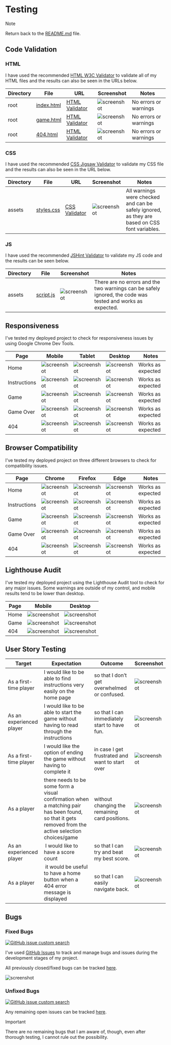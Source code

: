 # Testing

> [!NOTE]
> Return back to the [README.md](README.md) file.

## Code Validation

### HTML

I have used the recommended [HTML W3C Validator](https://validator.w3.org) to validate all of my HTML files and the results can also be seen in the URLs below.

| Directory | File | URL | Screenshot | Notes |
| --- | --- | --- | --- | --- |
| root | [index.html](https://github.com/Gary-Burke/memory-card-game/blob/main/index.html) | [HTML Validator](https://validator.w3.org/nu/?doc=https%3A%2F%2Fgary-burke.github.io%2Fmemory-card-game%2Findex.html) | ![screenshot](documentation/validation/html/index.png) | No errors or warnings |
| root | [game.html](https://github.com/Gary-Burke/memory-card-game/blob/main/game.html) | [HTML Validator](https://validator.w3.org/nu/?doc=https%3A%2F%2Fgary-burke.github.io%2Fmemory-card-game%2Fgame.html) | ![screenshot](documentation/validation/html/game.png) | No errors or warnings |
| root | [404.html](https://github.com/Gary-Burke/memory-card-game/blob/main/404.html) | [HTML Validator](https://validator.w3.org/nu/?doc=https%3A%2F%2Fgary-burke.github.io%2Fmemory-card-game%2F404.html) | ![screenshot](documentation/validation/html/404.png) | No errors or warnings |

### CSS

I have used the recommended [CSS Jigsaw Validator](https://jigsaw.w3.org/css-validator) to validate my CSS file and the results can also be seen in the URL below.

| Directory | File | URL | Screenshot | Notes |
| --- | --- | --- | --- | --- |
| assets | [styles.css](https://github.com/Gary-Burke/memory-card-game/blob/main/assets/css/style.css) | [CSS Validator](https://jigsaw.w3.org/css-validator/validator?uri=https%3A%2F%2Fgary-burke.github.io%2Fmemory-card-game%2F&profile=css3svg&usermedium=all&warning=1&vextwarning=&lang=en) | ![screenshot](documentation/validation/css/css.png) | All warnings were checked and can be safely ignored, as they are based on CSS font variables.

### JS

I have used the recommended [JSHint Validator](https://jshint.com/) to validate my JS code and the results can be seen below. 

| Directory | File | Screenshot | Notes |
| --- | --- | --- | --- |
| assets | [script.js](https://github.com/Gary-Burke/memory-card-game/blob/main/assets/js/script.js) | ![screenshot](documentation/validation/js/js.png) | There are no errors and the two warnings can be safely ignored, the code was tested and works as expected. |

## Responsiveness

I've tested my deployed project to check for responsiveness issues by using Google Chrome Dev Tools.

| Page | Mobile | Tablet | Desktop | Notes |
| --- | --- | --- | --- | --- |
| Home | ![screenshot](documentation/responsiveness/mobile-home.png) | ![screenshot](documentation/responsiveness/tablet-home.png) | ![screenshot](documentation/responsiveness/desktop-home.png) | Works as expected |
| Instructions | ![screenshot](documentation/responsiveness/mobile-instructions.png) | ![screenshot](documentation/responsiveness/tablet-instructions.png) | ![screenshot](documentation/responsiveness/desktop-instructions.png) | Works as expected |
| Game | ![screenshot](documentation/responsiveness/mobile-game.png) | ![screenshot](documentation/responsiveness/tablet-game.png) | ![screenshot](documentation/responsiveness/desktop-game.png) | Works as expected |
| Game Over | ![screenshot](documentation/responsiveness/mobile-game-over.png) | ![screenshot](documentation/responsiveness/tablet-game-over.png) | ![screenshot](documentation/responsiveness/desktop-game-over.png) | Works as expected |
| 404 | ![screenshot](documentation/responsiveness/mobile-404.png) | ![screenshot](documentation/responsiveness/tablet-404.png) | ![screenshot](documentation/responsiveness/desktop-404.png) | Works as expected |

## Browser Compatibility

I've tested my deployed project on three different browsers to check for compatibility issues.

| Page | Chrome | Firefox | Edge | Notes |
| --- | --- | --- | --- | --- |
| Home | ![screenshot](documentation/browsers/chrome-index.png) | ![screenshot](documentation/browsers/firefox-index.png) | ![screenshot](documentation/browsers/edge-index.png) | Works as expected |
| Instructions | ![screenshot](documentation/browsers/chrome-instructions.png) | ![screenshot](documentation/browsers/firefox-instructions.png) | ![screenshot](documentation/browsers/edge-instructions.png) | Works as expected |
| Game | ![screenshot](documentation/browsers/chrome-game.png) | ![screenshot](documentation/browsers/firefox-game.png) | ![screenshot](documentation/browsers/edge-game.png) | Works as expected |
| Game Over | ![screenshot](documentation/browsers/chrome-game-over.png) | ![screenshot](documentation/browsers/firefox-game-over.png) | ![screenshot](documentation/browsers/edge-game-over.png) | Works as expected |
| 404 | ![screenshot](documentation/browsers/chrome-404.png) | ![screenshot](documentation/browsers/firefox-404.png) | ![screenshot](documentation/browsers/edge-404.png) | Works as expected |

## Lighthouse Audit

I've tested my deployed project using the Lighthouse Audit tool to check for any major issues. Some warnings are outside of my control, and mobile results tend to be lower than desktop.

| Page | Mobile | Desktop |
| --- | --- | --- |
| Home | ![screenshot](documentation/lighthouse/mobile-index.png) | ![screenshot](documentation/lighthouse/desktop-index.png) |
| Game | ![screenshot](documentation/lighthouse/mobile-game.png) | ![screenshot](documentation/lighthouse/desktop-game.png) |
| 404 | ![screenshot](documentation/lighthouse/mobile-404.png) | ![screenshot](documentation/lighthouse/desktop-404.png) |

## User Story Testing

| Target | Expectation | Outcome | Screenshot | 
| --- | --- | --- | --- | 
| As a first-time player | I would like to be able to find instructions very easily on the home page | so that I don’t get overwhelmed or confused. | ![screenshot](documentation/features/home-page.png) |
| As an experienced player | I would like to be able to start the game without having to read through the instructions | so that I can immediately start to have fun. | ![screenshot](documentation/features/home-page.png) |
| As a first-time player | I would like the option of ending the game without having to complete it  | in case I get frustrated and want to start over | ![screenshot](documentation/features/header.png) |
| As a player | there needs to be some form a visual confirmation when a matching pair has been found, so that it gets removed from the active selection choices/game | without changing the remaining card positions. | ![screenshot](documentation/features/matching-pairs.png) |
| As an experienced player |  I would like to have a score count | so that I can try and beat my best score. | ![screenshot](documentation/features/header.png) |
| As a player |  it would be useful to have a home button when a 404 error message is displayed | so that I can easily navigate back. | ![screenshot](documentation/features/404.png) |

## Bugs

### Fixed Bugs

[![GitHub issue custom search](https://img.shields.io/github/issues-search/Gary-Burke/memory-card-game?query=is%3Aissue%20is%3Aclosed%20label%3Abug&label=Fixed%20Bugs&color=green)](https://www.github.com/Gary-Burke/memory-card-game/issues?q=is%3Aissue+is%3Aclosed+label%3Abug)

I've used [GitHub Issues](https://www.github.com/Gary-Burke/memory-card-game/issues) to track and manage bugs and issues during the development stages of my project.

All previously closed/fixed bugs can be tracked [here](https://www.github.com/Gary-Burke/memory-card-game/issues?q=is%3Aissue+is%3Aclosed+label%3Abug).

![screenshot](documentation/gh-issues/bugs.png)

### Unfixed Bugs

[![GitHub issue custom search](https://img.shields.io/github/issues-search/Gary-Burke/memory-card-game?query=is%3Aissue%2Bis%3Aopen%2Blabel%3Abug&label=Unfixed%20Bugs&color=red)](https://www.github.com/Gary-Burke/memory-card-game/issues?q=is%3Aissue+is%3Aopen+label%3Abug)

Any remaining open issues can be tracked [here](https://www.github.com/Gary-Burke/memory-card-game/issues?q=is%3Aissue+is%3Aopen+label%3Abug).

> [!IMPORTANT]  
> There are no remaining bugs that I am aware of, though, even after thorough testing, I cannot rule out the possibility.
